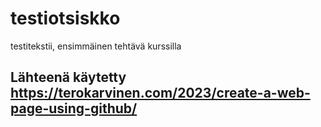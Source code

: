 # testiotsiskko
testitekstii, ensimmäinen tehtävä kurssilla

## Lähteenä käytetty https://terokarvinen.com/2023/create-a-web-page-using-github/
